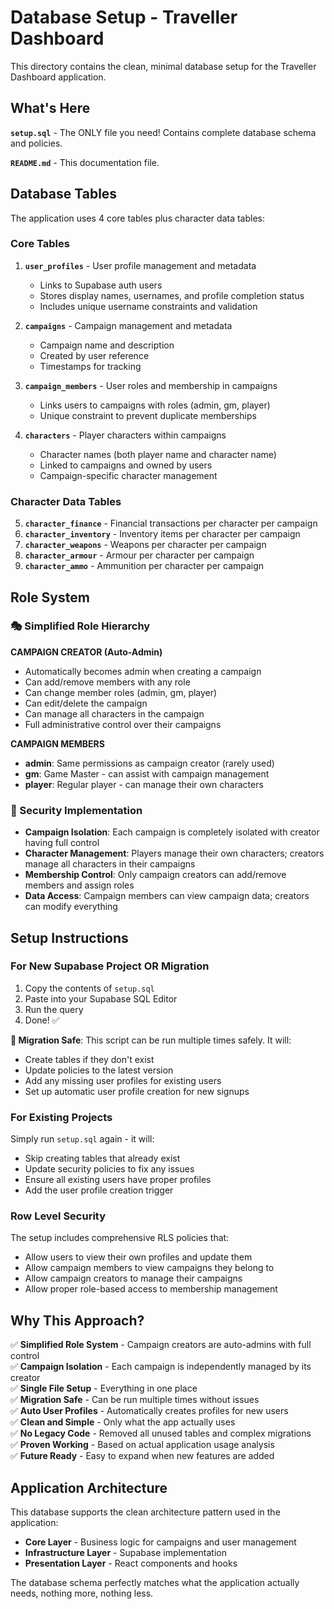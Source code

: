 # Database Setup - Traveller Dashboard

This directory contains the clean, minimal database setup for the Traveller Dashboard application.

## What's Here

**`setup.sql`** - The ONLY file you need! Contains complete database schema and policies.

**`README.md`** - This documentation file.

## Database Tables

The application uses 4 core tables plus character data tables:

### Core Tables

1. **`user_profiles`** - User profile management and metadata
   - Links to Supabase auth users
   - Stores display names, usernames, and profile completion status
   - Includes unique username constraints and validation

2. **`campaigns`** - Campaign management and metadata
   - Campaign name and description
   - Created by user reference
   - Timestamps for tracking

3. **`campaign_members`** - User roles and membership in campaigns
   - Links users to campaigns with roles (admin, gm, player)
   - Unique constraint to prevent duplicate memberships

4. **`characters`** - Player characters within campaigns
   - Character names (both player name and character name)
   - Linked to campaigns and owned by users
   - Campaign-specific character management

### Character Data Tables

5. **`character_finance`** - Financial transactions per character per campaign
6. **`character_inventory`** - Inventory items per character per campaign
7. **`character_weapons`** - Weapons per character per campaign
8. **`character_armour`** - Armour per character per campaign
9. **`character_ammo`** - Ammunition per character per campaign

## Role System

### 🎭 Simplified Role Hierarchy

**CAMPAIGN CREATOR (Auto-Admin)**

- Automatically becomes admin when creating a campaign
- Can add/remove members with any role
- Can change member roles (admin, gm, player)
- Can edit/delete the campaign
- Can manage all characters in the campaign
- Full administrative control over their campaigns

**CAMPAIGN MEMBERS**

- **admin**: Same permissions as campaign creator (rarely used)
- **gm**: Game Master - can assist with campaign management
- **player**: Regular player - can manage their own characters

### 🔐 Security Implementation

- **Campaign Isolation**: Each campaign is completely isolated with creator having full control
- **Character Management**: Players manage their own characters; creators manage all characters in their campaigns
- **Membership Control**: Only campaign creators can add/remove members and assign roles
- **Data Access**: Campaign members can view campaign data; creators can modify everything

## Setup Instructions

### For New Supabase Project OR Migration

1. Copy the contents of `setup.sql`
2. Paste into your Supabase SQL Editor
3. Run the query
4. Done! ✅

**🔄 Migration Safe**: This script can be run multiple times safely. It will:

- Create tables if they don't exist
- Update policies to the latest version
- Add any missing user profiles for existing users
- Set up automatic user profile creation for new signups

### For Existing Projects

Simply run `setup.sql` again - it will:

- Skip creating tables that already exist
- Update security policies to fix any issues
- Ensure all existing users have proper profiles
- Add the user profile creation trigger

### Row Level Security

The setup includes comprehensive RLS policies that:

- Allow users to view their own profiles and update them
- Allow campaign members to view campaigns they belong to
- Allow campaign creators to manage their campaigns
- Allow proper role-based access to membership management

## Why This Approach?

✅ **Simplified Role System** - Campaign creators are auto-admins with full control  
✅ **Campaign Isolation** - Each campaign is independently managed by its creator  
✅ **Single File Setup** - Everything in one place  
✅ **Migration Safe** - Can be run multiple times without issues  
✅ **Auto User Profiles** - Automatically creates profiles for new users  
✅ **Clean and Simple** - Only what the app actually uses  
✅ **No Legacy Code** - Removed all unused tables and complex migrations  
✅ **Proven Working** - Based on actual application usage analysis  
✅ **Future Ready** - Easy to expand when new features are added

## Application Architecture

This database supports the clean architecture pattern used in the application:

- **Core Layer** - Business logic for campaigns and user management
- **Infrastructure Layer** - Supabase implementation
- **Presentation Layer** - React components and hooks

The database schema perfectly matches what the application actually needs, nothing more, nothing less.

